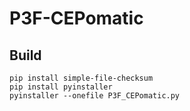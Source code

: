 # P3F-CEPomatic
 
## Build

```batch
pip install simple-file-checksum
pip install pyinstaller
pyinstaller --onefile P3F_CEPomatic.py
```
